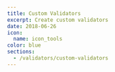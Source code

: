 ```yaml
---
title: Custom Validators
excerpt: Create custom validators
date: 2018-06-26
icon:
  name: icon_tools
color: blue
sections:
  - /validators/custom-validators
---
```

